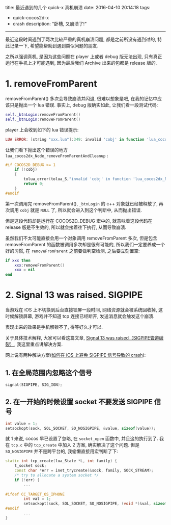 title: 最近遇到的几个 quick-x  真机崩溃
date: 2016-04-10 20:14:18
tags:
- quick-cocos2d-x
- crash
description: "卧槽, 又崩溃了!"
---

最近这段时间遇到了两次比较严重的真机崩溃问题, 都是之前所没有遇到过的, 特此记录一下, 希望能帮助到遇到类似问题的朋友.

之所以强调真机, 是因为这些问题在 player 上或者 debug 版无法出现, 只有真正运行在手机上才可能遇到, 因为最后我们 Archive 出来的包都是 release 版的.


# 1. removeFromParent

removeFromParent() 多次会导致崩溃并闪退, 很难以想象是吧, 在我的记忆中应该只是抛出一个 lua 错误. 事实上, debug 版确实如此, 让我们看一段测试代码:

```lua
self._btnLogin:removeFromParent()
self._btnLogin:removeFromParent()
```

player 上会收到如下的 lua 错误提示:

```lua
LUA ERROR: [string "xxx.lua"]:349: invalid 'cobj' in function 'lua_cocos2dx_Node_removeFromParentAndCleanup'
```

让我们看下抛出这个错误的地方 `lua_cocos2dx_Node_removeFromParentAndCleanup` :

```c++
#if COCOS2D_DEBUG >= 1
    if (!cobj)
    {
        tolua_error(tolua_S,"invalid 'cobj' in function 'lua_cocos2dx_Node_removeFromParentAndCleanup'", nullptr);
        return 0;
    }
#endif
```

第一次调用完 removeFromParent(), `_btnLogin` 的 c++ 对象就已经被释放了, 再次调用 `cobj` 就是 `NULL` 了, 所以就会进入到这个判断中, 从而抛出错误.

但是这段代码却是运行在 COCOS2D_DEBUG 宏中的, 就意味着这段代码在 release 版是不生效的, 所以就会接着往下执行, 从而导致崩溃.

虽然我们不太可能直接会用一个对象调用 removeFromParent 多次, 但是包含 removeFromParent 的函数被调用多次却是很有可能的, 所以我们一定要养成一个好的习惯, 在 `removeFromParent` 之前要做判空检测, 之后要立刻置空:

```lua
if xxx then
    xxx:removeFromParent()
    xxx = nil
end
```


# 2. Signal 13 was raised. SIGPIPE

当游戏在 iOS 上不切换到后台直接锁屏一段时间, 网络资源就会被系统回收掉, 这时候解锁屏幕, 游戏并不知道 tcp 连接已经断开, 发送消息就会触发这个崩溃.

表现出来的效果是手机解锁不了, 得等好久才可以.

关于具体技术解释, 大家可以看这篇文章, [Signal 13 was raised（SIGPIPE管道破裂）][2], 我这里重点讲解决方案.

网上说有两种解决方案([如何在 iOS 上避免 SIGPIPE 信号导致的 crash][3]):

## 1. 在全局范围内忽略这个信号
```c++
signal(SIGPIPE, SIG_IGN);
```

## 2. 在一开始的时候设置 socket 不要发送 SIGPIPE 信号
```c++
int value = 1;
setsockopt(sock, SOL_SOCKET, SO_NOSIGPIPE, &value, sizeof(value));
```

就 1 来说, cocos 早已设置了忽略, 在 `socket_open` 函数中, 并且这的执行到了. 我在 `tcp.c` 中的 `tcp_create` 中加入 2 方案, 确实解决了这个问题. 但是 `SO_NOSIGPIPE` 并不是跨平台的, 我偷懒直接用宏判断了下:

```c++
static int tcp_create(lua_State *L, int family) {
    t_socket sock;
    const char *err = inet_trycreate(&sock, family, SOCK_STREAM);
    /* try to allocate a system socket */
    if (!err) {
        ...
        
#ifdef CC_TARGET_OS_IPHONE
        int val = 1;
        setsockopt(sock, SOL_SOCKET, SO_NOSIGPIPE, (void *)&val, sizeof(int));
#endif
        ...
}
```





[1]: http://ww2.sinaimg.cn/large/7f870d23gw1f2rxuvmowqj20wg0kmtjs.jpg
[2]: http://blog.csdn.net/jia12216/article/details/50844013
[3]: http://www.jianshu.com/p/1957d2b18d2c